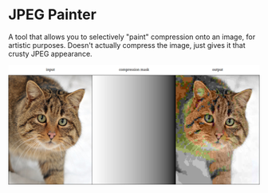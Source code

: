 # JPEG Painter

A tool that allows you to selectively "paint" compression onto an image, for artistic purposes. Doesn't actually compress the image, just gives it that crusty JPEG appearance.

![Preview showing an unedited picture of a cat on the left, a greyscale mask indicating where the compression occurs, and the output on the left](./preview.png)